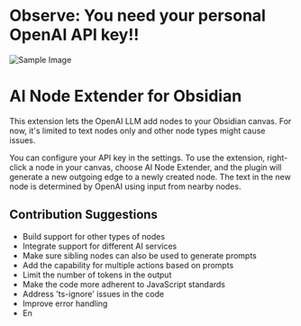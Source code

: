 # Observe: You need your personal OpenAI API key!!

![Sample Image](https://github.com/non-local/obsidian-AI-node-extender/assets/592433/02eb0c85-510a-40d1-a930-e83ad29468da)

# AI Node Extender for Obsidian
This extension lets the OpenAI LLM add nodes to your Obsidian canvas. For now, it's limited to text nodes only and other node types might cause issues.

You can configure your API key in the settings. To use the extension, right-click a node in your canvas, choose AI Node Extender, and the plugin will generate a new outgoing edge to a newly created node. The text in the new node is determined by OpenAI using input from nearby nodes.

## Contribution Suggestions
- Build support for other types of nodes
- Integrate support for different AI services
- Make sure sibling nodes can also be used to generate prompts
- Add the capability for multiple actions based on prompts
- Limit the number of tokens in the output
- Make the code more adherent to JavaScript standards
- Address 'ts-ignore' issues in the code
- Improve error handling
- En